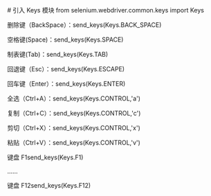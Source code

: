 \# 引入 Keys 模块
from selenium.webdriver.common.keys import Keys

删除键（BackSpace）：send_keys(Keys.BACK_SPACE)

空格键(Space)：send_keys(Keys.SPACE)

制表键(Tab)：send_keys(Keys.TAB)

回退键（Esc）：send_keys(Keys.ESCAPE)

回车键（Enter）：send_keys(Keys.ENTER)

全选（Ctrl+A）：send_keys(Keys.CONTROL,'a')

复制（Ctrl+C）：send_keys(Keys.CONTROL,'c')

剪切（Ctrl+X）：send_keys(Keys.CONTROL,'x')

粘贴（Ctrl+V）：send_keys(Keys.CONTROL,'v')

键盘 F1send_keys(Keys.F1)

……

键盘 F12send_keys(Keys.F12)